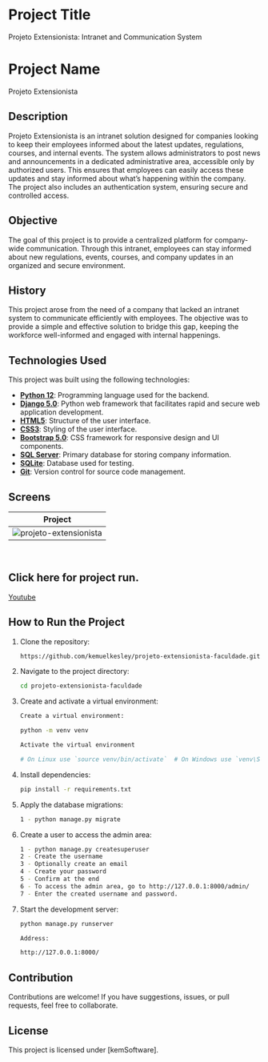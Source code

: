 # Project Title

Projeto Extensionista: Intranet and Communication System

# Project Name

Projeto Extensionista

## Description

Projeto Extensionista is an intranet solution designed for companies looking to keep their employees informed about the latest updates, regulations, courses, and internal events. The system allows administrators to post news and announcements in a dedicated administrative area, accessible only by authorized users. This ensures that employees can easily access these updates and stay informed about what’s happening within the company. The project also includes an authentication system, ensuring secure and controlled access.

## Objective

The goal of this project is to provide a centralized platform for company-wide communication. Through this intranet, employees can stay informed about new regulations, events, courses, and company updates in an organized and secure environment.

## History

This project arose from the need of a company that lacked an intranet system to communicate efficiently with employees. The objective was to provide a simple and effective solution to bridge this gap, keeping the workforce well-informed and engaged with internal happenings.

## Technologies Used

This project was built using the following technologies:

- **[Python 12](https://www.python.org/)**: Programming language used for the backend.
- **[Django 5.0](https://www.djangoproject.com/)**: Python web framework that facilitates rapid and secure web application development.
- **[HTML5](https://developer.mozilla.org/en-US/docs/Web/HTML/HTML5)**: Structure of the user interface.
- **[CSS3](https://developer.mozilla.org/en-US/docs/Web/CSS)**: Styling of the user interface.
- **[Bootstrap 5.0](https://getbootstrap.com/)**: CSS framework for responsive design and UI components.
- **[SQL Server](https://www.microsoft.com/en-us/sql-server)**: Primary database for storing company information.
- **[SQLite](https://www.sqlite.org/)**: Database used for testing.
- **[Git](https://git-scm.com/)**: Version control for source code management.


## Screens

| Project                                                                                      | 
|----------------------------------------------------------------------------------------------------
| ![projeto-extensionista](https://github.com/user-attachments/assets/da27ce3c-e826-43d6-95ef-45e2147cea92) |
 

&nbsp;


##  Click here for project run.

<a href="https://youtu.be/ciQP65GGL8s">Youtube</a>

## How to Run the Project

1. Clone the repository:
    ```bash
    https://github.com/kemuelkesley/projeto-extensionista-faculdade.git
    ```

2. Navigate to the project directory:
    ```bash
    cd projeto-extensionista-faculdade
    ```

3. Create and activate a virtual environment:
    ```bash
    Create a virtual environment:

    python -m venv venv

    Activate the virtual environment
    
    # On Linux use `source venv/bin/activate`  # On Windows use `venv\Scripts\activate`
    ```

4. Install dependencies:
    ```bash
    pip install -r requirements.txt
    ```

6. Apply the database migrations:
    ```bash
    1 - python manage.py migrate  
    ```

7. Create a user to access the admin area:
    ```bash
    1 - python manage.py createsuperuser
    2 - Create the username
    3 - Optionally create an email
    4 - Create your password
    5 - Confirm at the end
    6 - To access the admin area, go to http://127.0.0.1:8000/admin/
    7 - Enter the created username and password.
    ```

8. Start the development server:
    ```bash
    python manage.py runserver

    Address:

    http://127.0.0.1:8000/
    ```

## Contribution

Contributions are welcome! If you have suggestions, issues, or pull requests, feel free to collaborate.

## License

This project is licensed under [kemSoftware].
